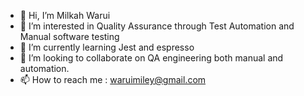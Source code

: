 - 👋 Hi, I’m Milkah Warui
- 👀 I’m interested in Quality Assurance through Test Automation and  Manual software testing 
- 🌱 I’m currently learning  Jest and espresso
- 💞️ I’m looking to collaborate on QA engineering both manual and automation.
- 📫 How to reach me : waruimiley@gmail.com

